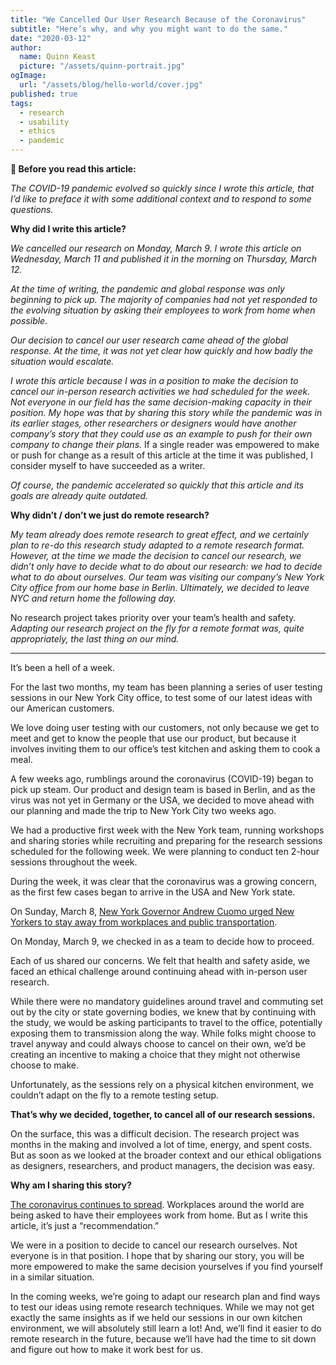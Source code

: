 ```yaml
---
title: "We Cancelled Our User Research Because of the Coronavirus"
subtitle: "Here’s why, and why you might want to do the same."
date: "2020-03-12"
author:
  name: Quinn Keast
  picture: "/assets/quinn-portrait.jpg"
ogImage:
  url: "/assets/blog/hello-world/cover.jpg"
published: true
tags:
  - research
  - usability
  - ethics
  - pandemic
---
```


**🚨 Before you read this article:**

_The COVID-19 pandemic evolved so quickly since I wrote this article, that I’d like to preface it with some additional context and to respond to some questions._

**Why did I write this article?**

_We cancelled our research on Monday, March 9. I wrote this article on Wednesday, March 11 and published it in the morning on Thursday, March 12._

_At the time of writing, the pandemic and global response was only beginning to pick up. The majority of companies had not yet responded to the evolving situation by asking their employees to work from home when possible._

_Our decision to cancel our user research came ahead of the global response. At the time, it was not yet clear how quickly and how badly the situation would escalate._

_I wrote this article because I was in a position to make the decision to cancel our in-person research activities we had scheduled for the week. Not everyone in our field has the same decision-making capacity in their position. My hope was that by sharing this story while the pandemic was in its earlier stages, other researchers or designers would have another company’s story that they could use as an example to push for their own company to change their plans._ If a single reader was empowered to make or push for change as a result of this article at the time it was published, I consider myself to have succeeded as a writer.

_Of course, the pandemic accelerated so quickly that this article and its goals are already quite outdated._

**Why didn’t / don’t we just do remote research?**

_My team already does remote research to great effect, and we certainly plan to re-do this research study adapted to a remote research format. However, at the time we made the decision to cancel our research, we didn’t only have to decide what to do about our research: we had to decide what to do about ourselves. Our team was visiting our company’s New York City office from our home base in Berlin. Ultimately, we decided to leave NYC and return home the following day._

No research project takes priority over your team’s health and safety. _Adapting our research project on the fly for a remote format was, quite appropriately, the last thing on our mind._

---

It’s been a hell of a week.

For the last two months, my team has been planning a series of user testing sessions in our New York City office, to test some of our latest ideas with our American customers.

We love doing user testing with our customers, not only because we get to meet and get to know the people that use our product, but because it involves inviting them to our office’s test kitchen and asking them to cook a meal.

A few weeks ago, rumblings around the coronavirus (COVID-19) began to pick up steam. Our product and design team is based in Berlin, and as the virus was not yet in Germany or the USA, we decided to move ahead with our planning and made the trip to New York City two weeks ago.

We had a productive first week with the New York team, running workshops and sharing stories while recruiting and preparing for the research sessions scheduled for the following week. We were planning to conduct ten 2-hour sessions throughout the week.

During the week, it was clear that the coronavirus was a growing concern, as the first few cases began to arrive in the USA and New York state.

On Sunday, March 8, [New York Governor Andrew Cuomo urged New Yorkers to stay away from workplaces and public transportation](https://www.pix11.com/news/coronavirus/avoid-crowded-subways-work-from-home-if-possible-cuomo-says-amid-coronavirus-concerns).

On Monday, March 9, we checked in as a team to decide how to proceed.

Each of us shared our concerns. We felt that health and safety aside, we faced an ethical challenge around continuing ahead with in-person user research.

While there were no mandatory guidelines around travel and commuting set out by the city or state governing bodies, we knew that by continuing with the study, we would be asking participants to travel to the office, potentially exposing them to transmission along the way. While folks might choose to travel anyway and could always choose to cancel on their own, we’d be creating an incentive to making a choice that they might not otherwise choose to make.

Unfortunately, as the sessions rely on a physical kitchen environment, we couldn’t adapt on the fly to a remote testing setup.

**That’s why we decided, together, to cancel all of our research sessions.**

On the surface, this was a difficult decision. The research project was months in the making and involved a lot of time, energy, and spent costs. But as soon as we looked at the broader context and our ethical obligations as designers, researchers, and product managers, the decision was easy.

**Why am I sharing this story?**

[The coronavirus continues to spread](https://medium.com/@tomaspueyo/coronavirus-act-today-or-people-will-die-f4d3d9cd99ca). Workplaces around the world are being asked to have their employees work from home. But as I write this article, it’s just a “recommendation.”

We were in a position to decide to cancel our research ourselves. Not everyone is in that position. I hope that by sharing our story, you will be more empowered to make the same decision yourselves if you find yourself in a similar situation.

In the coming weeks, we’re going to adapt our research plan and find ways to test our ideas using remote research techniques. While we may not get exactly the same insights as if we held our sessions in our own kitchen environment, we will absolutely still learn a lot! And, we’ll find it easier to do remote research in the future, because we’ll have had the time to sit down and figure out how to make it work best for us.
